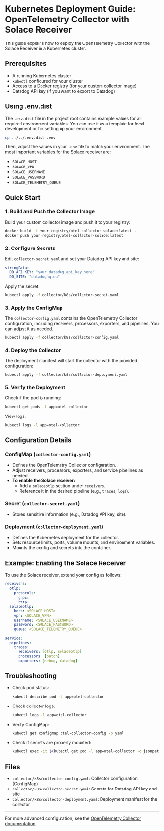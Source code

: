 # Kubernetes Deployment Guide: OpenTelemetry Collector with Solace Receiver

This guide explains how to deploy the OpenTelemetry Collector with the Solace Receiver in a Kubernetes cluster.

## Prerequisites

- A running Kubernetes cluster
- `kubectl` configured for your cluster
- Access to a Docker registry (for your custom collector image)
- Datadog API key (if you want to export to Datadog)

## Using .env.dist

The `.env.dist` file in the project root contains example values for all required environment variables. You can use it as a template for local development or for setting up your environment:

```bash
cp ../../.env.dist .env
```

Then, adjust the values in your `.env` file to match your environment. The most important variables for the Solace receiver are:
- `SOLACE_HOST`
- `SOLACE_VPN`
- `SOLACE_USERNAME`
- `SOLACE_PASSWORD`
- `SOLACE_TELEMETRY_QUEUE`

## Quick Start

### 1. Build and Push the Collector Image

Build your custom collector image and push it to your registry:
```bash
docker build -t your-registry/otel-collector-solace:latest .
docker push your-registry/otel-collector-solace:latest
```

### 2. Configure Secrets

Edit `collector-secret.yaml` and set your Datadog API key and site:
```yaml
stringData:
  DD_API_KEY: "your_datadog_api_key_here"
  DD_SITE: "datadoghq.eu"
```
Apply the secret:
```bash
kubectl apply -f collector/k8s/collector-secret.yaml
```

### 3. Apply the ConfigMap

The `collector-config.yaml` contains the OpenTelemetry Collector configuration, including receivers, processors, exporters, and pipelines. You can adjust it as needed.
```bash
kubectl apply -f collector/k8s/collector-config.yaml
```

### 4. Deploy the Collector

The deployment manifest will start the collector with the provided configuration:
```bash
kubectl apply -f collector/k8s/collector-deployment.yaml
```

### 5. Verify the Deployment

Check if the pod is running:
```bash
kubectl get pods -l app=otel-collector
```
View logs:
```bash
kubectl logs -l app=otel-collector
```

## Configuration Details

### ConfigMap (`collector-config.yaml`)
- Defines the OpenTelemetry Collector configuration.
- Adjust receivers, processors, exporters, and service pipelines as needed.
- **To enable the Solace receiver:**
  - Add a `solaceotlp` section under `receivers`.
  - Reference it in the desired pipeline (e.g., `traces`, `logs`).

### Secret (`collector-secret.yaml`)
- Stores sensitive information (e.g., Datadog API key, site).

### Deployment (`collector-deployment.yaml`)
- Defines the Kubernetes deployment for the collector.
- Sets resource limits, ports, volume mounts, and environment variables.
- Mounts the config and secrets into the container.

## Example: Enabling the Solace Receiver

To use the Solace receiver, extend your config as follows:

```yaml
receivers:
  otlp:
    protocols:
      grpc:
      http:
  solaceotlp:
    host: <SOLACE_HOST>
    vpn: <SOLACE_VPN>
    username: <SOLACE_USERNAME>
    password: <SOLACE_PASSWORD>
    queue: <SOLACE_TELEMETRY_QUEUE>

service:
  pipelines:
    traces:
      receivers: [otlp, solaceotlp]
      processors: [batch]
      exporters: [debug, datadog]
```

## Troubleshooting

- Check pod status:
  ```bash
  kubectl describe pod -l app=otel-collector
  ```
- Check collector logs:
  ```bash
  kubectl logs -l app=otel-collector
  ```
- Verify ConfigMap:
  ```bash
  kubectl get configmap otel-collector-config -o yaml
  ```
- Check if secrets are properly mounted:
  ```bash
  kubectl exec -it $(kubectl get pod -l app=otel-collector -o jsonpath='{.items[0].metadata.name}') -- env | grep DD_
  ```

## Files

- `collector/k8s/collector-config.yaml`: Collector configuration (ConfigMap)
- `collector/k8s/collector-secret.yaml`: Secrets for Datadog API key and site
- `collector/k8s/collector-deployment.yaml`: Deployment manifest for the collector

---

For more advanced configuration, see the [OpenTelemetry Collector documentation](https://opentelemetry.io/docs/collector/). 